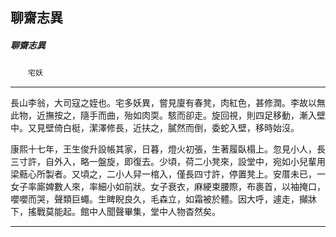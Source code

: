 

## 聊齋志異

##### 聊齋志異
　　`宅妖`

* * *

長山李翁，大司寇之姪也。宅多妖異，嘗見廈有春凳，肉紅色，甚修潤。李故以無此物，近撫按之，隨手而曲，殆如肉耎。駭而卻走。旋回視，則四足移動，漸入壁中。又見壁倚白梃，潔澤修長，近扶之，膩然而倒，委蛇入壁，移時始沒。

康熙十七年，王生俊升設帳其家，日暮，燈火初張，生著履臥榻上。忽見小人，長三寸許，自外入，略一盤旋，即復去。少頃，荷二小凳來，設堂中，宛如小兒輩用梁䕸心所製者。又頃之，二小人舁一棺入，僅長四寸許，停置凳上。安厝未已，一女子率廝婢數人來，率細小如前狀。女子衰衣，麻綆束腰際，布裹首，以袖掩口，嚶嚶而哭，聲類巨蠅。生睥睨良久，毛森立，如霜被於體。因大呼，遽走，攧牀下，搖戰莫能起。館中人聞聲畢集，堂中人物杳然矣。

* * *

